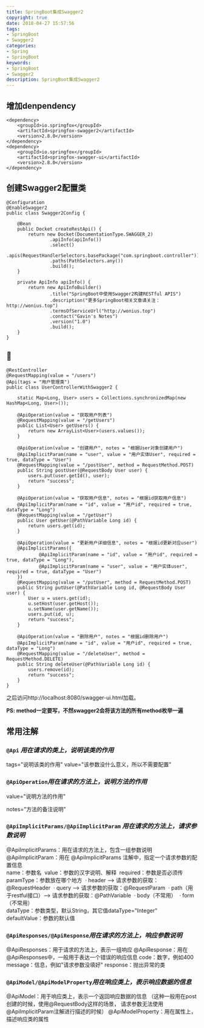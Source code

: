 ```yaml
---
title: SpringBoot集成Swagger2
copyright: true
date: 2018-04-27 15:57:56
tags:
- SpringBoot
- Swagger2
categories: 
- Spring
- SpringBoot
keywords: 
- SpringBoot
- Swagger2
description: SpringBoot集成Swagger2
---
```


## 增加denpendency

```
<dependency>
    <groupId>io.springfox</groupId>
    <artifactId>springfox-swagger2</artifactId>
    <version>2.8.0</version>
</dependency>
<dependency>
    <groupId>io.springfox</groupId>
    <artifactId>springfox-swagger-ui</artifactId>
    <version>2.8.0</version>
</dependency>
```

## 创建Swagger2配置类

```
@Configuration
@EnableSwagger2
public class Swagger2Config {

    @Bean
    public Docket createRestApi() {
        return new Docket(DocumentationType.SWAGGER_2)
                .apiInfo(apiInfo())
                .select()
                .apis(RequestHandlerSelectors.basePackage("com.springboot.controller"))
                .paths(PathSelectors.any())
                .build();
    }

    private ApiInfo apiInfo() {
        return new ApiInfoBuilder()
                .title("SpringBoot中使用Swagger2构建RESTful APIS")
                .description("更多SpringBoot相关文章请关注：http://wonius.top")
                .termsOfServiceUrl("http://wonius.top")
                .contact("Gavin's Notes")
                .version("1.0")
                .build();
    }
}
```

## 🌰

```
@RestController
@RequestMapping(value = "/users")
@Api(tags = "用户管理类")
public class UserControllerWithSwagger2 {

    static Map<Long, User> users = Collections.synchronizedMap(new HashMap<Long, User>());

    @ApiOperation(value = "获取用户列表")
    @RequestMapping(value = "/getUsers")
    public List<User> getUsers() {
        return new ArrayList<User>(users.values());
    }

    @ApiOperation(value = "创建用户", notes = "根据User对象创建用户")
    @ApiImplicitParam(name = "user", value = "用户实体User", required = true, dataType = "User")
    @RequestMapping(value = "/postUser", method = RequestMethod.POST)
    public String postUser(@RequestBody User user) {
        users.put(user.getId(), user);
        return "success";
    }

    @ApiOperation(value = "获取用户信息", notes = "根据id获取用户信息")
    @ApiImplicitParam(name = "id", value = "用户id", required = true, dataType = "Long")
    @RequestMapping(value = "/getUser")
    public User getUser(@PathVariable Long id) {
        return users.get(id);
    }

    @ApiOperation(value = "更新用户详细信息", notes = "根据id更新对应user")
    @ApiImplicitParams({
            @ApiImplicitParam(name = "id", value = "用户id", required = true, dataType = "Long"),
            @ApiImplicitParam(name = "user", value = "用户实体user", required = true, dataType = "User")
    })
    @RequestMapping(value = "/putUser", method = RequestMethod.POST)
    public String putUser(@PathVariable Long id, @RequestBody User user) {
        User u = users.get(id);
        u.setHost(user.getHost());
        u.setName(user.getName());
        users.put(id, u);
        return "success";
    }

    @ApiOperation(value = "删除用户", notes = "根据id删除用户")
    @ApiImplicitParam(name = "id", value = "用户id", required = true, dataType = "Long")
    @RequestMapping(value = "/deleteUser", method = RequestMethod.DELETE)
    public String deleteUser(@PathVariable Long id) {
        users.remove(id);
        return "success";
    }
}
```

之后访问http://localhost:8080/swagger-ui.html加载。

**PS: method一定要写，不然swagger2会将该方法的所有method枚举一遍**

## 常用注解

### `@Api` *用在请求的类上，说明该类的作用*

tags="说明该类的作用"
value="该参数没什么意义，所以不需要配置"

### `@ApiOperation`*用在请求的方法上，说明方法的作用*

value="说明方法的作用"

notes="方法的备注说明"

### `@ApiImplicitParams/@ApiImplicitParam` *用在请求的方法上，请求参数说明*

@ApiImplicitParams：用在请求的方法上，包含一组参数说明
​    @ApiImplicitParam：用在 @ApiImplicitParams 注解中，指定一个请求参数的配置信息       
​        name：参数名
​        value：参数的汉字说明、解释
​        required：参数是否必须传
​        paramType：参数放在哪个地方
​            · header --> 请求参数的获取：@RequestHeader
​            · query --> 请求参数的获取：@RequestParam
​            · path（用于restful接口）--> 请求参数的获取：@PathVariable
​            · body（不常用）
​            · form（不常用）    
​        dataType：参数类型，默认String，其它值dataType="Integer"       
​        defaultValue：参数的默认值

### `@ApiResponses/@ApiResponse`*用在请求的方法上，响应参数说明*

@ApiResponses：用于请求的方法上，表示一组响应
​    @ApiResponse：用在@ApiResponses中，一般用于表达一个错误的响应信息
​        code：数字，例如400
​        message：信息，例如"请求参数没填好"
​        response：抛出异常的类

### `@ApiModel/@ApiModelProperty`*用在响应类上，表示响应数据的信息*

@ApiModel：用于响应类上，表示一个返回响应数据的信息
​            （这种一般用在post创建的时候，使用@RequestBody这样的场景，
​            请求参数无法使用@ApiImplicitParam注解进行描述的时候）
​    @ApiModelProperty：用在属性上，描述响应类的属性